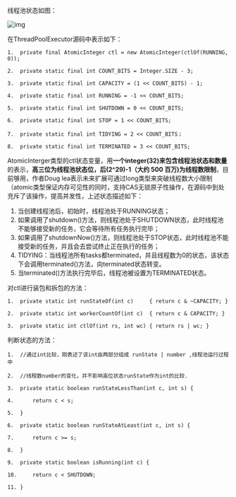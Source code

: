 线程池状态如图：

![img](http://pcc.huitogo.club/91740568079b252518ed6fbe2329e15f)



在ThreadPoolExecutor源码中表示如下：

```
1.  private final AtomicInteger ctl = new AtomicInteger(ctlOf(RUNNING, 0));  

2.  private static final int COUNT_BITS = Integer.SIZE - 3;  

3.  private static final int CAPACITY = (1 << COUNT_BITS) - 1;  

4.  private static final int RUNNING = -1 << COUNT_BITS;  

5.  private static final int SHUTDOWN = 0 << COUNT_BITS;  

6.  private static final int STOP = 1 << COUNT_BITS;  

7.  private static final int TIDYING = 2 << COUNT_BITS；  

8.  private static final int TERMINATED = 3 << COUNT_BITS;  
```



AtomicInterger类型的ctl状态变量，用**一个integer(32)来包含线程池状态和数量**的表示，**高三位为线程池状态位，后(2^29)-1（大约 500 百万)为线程数限制**，目前够用，作者Doug lea表示未来扩展可通过long类型来突破线程数大小限制（atomic类型保证内存可见性的同时，支持CAS无锁原子性操作，在源码中到处充斥了该操作，提高并发性，上述状态描述如下：

1. 当创建线程池后，初始时，线程池处于RUNNING状态；
2. 如果调用了shutdown()方法，则线程池处于SHUTDOWN状态，此时线程池不能够接受新的任务，它会等待所有任务执行完毕；
3. 如果调用了shutdownNow()方法，则线程池处于STOP状态，此时线程池不能接受新的任务，并且会去尝试终止正在执行的任务；
4. TIDYING：当线程池所有tasks都terminated，并且线程数为0的状态，该状态下会调用terminated()方法，向terminated状态转变。
5. 当terminated()方法执行完毕后，线程池被设置为TERMINATED状态。



对ctl进行装包和拆包的方法：

```
1.  private static int runStateOf(int c)     { return c & ~CAPACITY; }  

2.  private static int workerCountOf(int c)  { return c & CAPACITY; }  

3.  private static int ctlOf(int rs, int wc) { return rs | wc; }  
```



判断状态的方法：

```
1.  //通过int比较，刚表述了该int由两部分组成 runState | number ,线程池运行过程中  

2.  //线程数number的变化，并不影响高位状态runState作为int的比较.  

3.  private static boolean runStateLessThan(int c, int s) {  

4.      return c < s;  

5.  }  

6.  private static boolean runStateAtLeast(int c, int s) {  

7.      return c >= s;  

8.  }  

9.  private static boolean isRunning(int c) {  

10.     return c < SHUTDOWN;  

11. }  
```